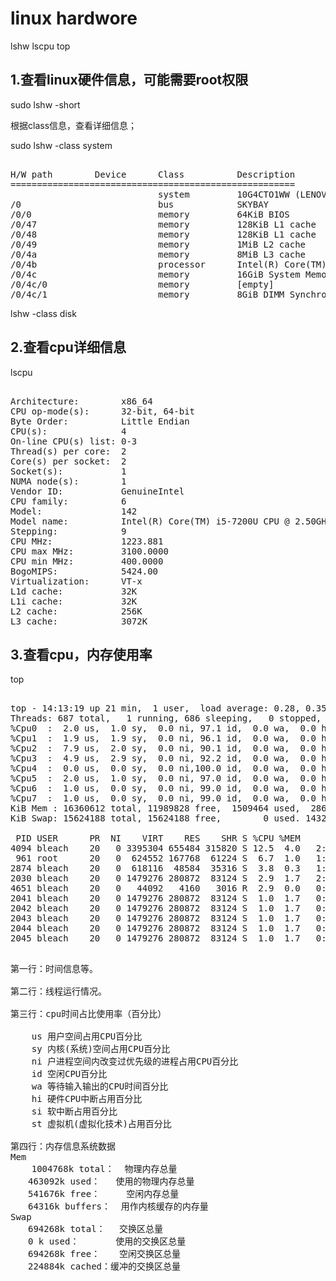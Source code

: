 # linux hardwore

lshw
lscpu
top

## 1.查看linux硬件信息，可能需要root权限    
sudo lshw -short  

根据class信息，查看详细信息；

sudo lshw -class system
   
<pre>  
H/W path        Device      Class          Description  
======================================================  
                            system         10G4CTO1WW (LENOVO_MT_10G4_BU_LENOVO_FM_ThinkCentre M8600t-N000)  
/0                          bus            SKYBAY  
/0/0                        memory         64KiB BIOS  
/0/47                       memory         128KiB L1 cache  
/0/48                       memory         128KiB L1 cache  
/0/49                       memory         1MiB L2 cache  
/0/4a                       memory         8MiB L3 cache  
/0/4b                       processor      Intel(R) Core(TM) i7-6700 CPU @ 3.40GHz  
/0/4c                       memory         16GiB System Memory  
/0/4c/0                     memory         [empty]  
/0/4c/1                     memory         8GiB DIMM Synchronous 2133 MHz (0.5 ns)  
</pre>  


lshw -class disk
    
## 2.查看cpu详细信息    
lscpu    
    
<pre>   
Architecture:        x86_64    
CPU op-mode(s):      32-bit, 64-bit    
Byte Order:          Little Endian    
CPU(s):              4    
On-line CPU(s) list: 0-3    
Thread(s) per core:  2    
Core(s) per socket:  2    
Socket(s):           1    
NUMA node(s):        1    
Vendor ID:           GenuineIntel    
CPU family:          6    
Model:               142    
Model name:          Intel(R) Core(TM) i5-7200U CPU @ 2.50GHz    
Stepping:            9    
CPU MHz:             1223.881    
CPU max MHz:         3100.0000    
CPU min MHz:         400.0000    
BogoMIPS:            5424.00    
Virtualization:      VT-x    
L1d cache:           32K    
L1i cache:           32K    
L2 cache:            256K    
L3 cache:            3072K    
</pre>   
    
    
## 3.查看cpu，内存使用率    
top     
    
<pre>   
top - 14:13:19 up 21 min,  1 user,  load average: 0.28, 0.35, 0.52    
Threads: 687 total,   1 running, 686 sleeping,   0 stopped,   0 zombie    
%Cpu0  :  2.0 us,  1.0 sy,  0.0 ni, 97.1 id,  0.0 wa,  0.0 hi,  0.0 si,  0.0 st    
%Cpu1  :  1.9 us,  1.9 sy,  0.0 ni, 96.1 id,  0.0 wa,  0.0 hi,  0.0 si,  0.0 st    
%Cpu2  :  7.9 us,  2.0 sy,  0.0 ni, 90.1 id,  0.0 wa,  0.0 hi,  0.0 si,  0.0 st    
%Cpu3  :  4.9 us,  2.9 sy,  0.0 ni, 92.2 id,  0.0 wa,  0.0 hi,  0.0 si,  0.0 st    
%Cpu4  :  0.0 us,  0.0 sy,  0.0 ni,100.0 id,  0.0 wa,  0.0 hi,  0.0 si,  0.0 st    
%Cpu5  :  2.0 us,  1.0 sy,  0.0 ni, 97.0 id,  0.0 wa,  0.0 hi,  0.0 si,  0.0 st    
%Cpu6  :  1.0 us,  0.0 sy,  0.0 ni, 99.0 id,  0.0 wa,  0.0 hi,  0.0 si,  0.0 st    
%Cpu7  :  1.0 us,  0.0 sy,  0.0 ni, 99.0 id,  0.0 wa,  0.0 hi,  0.0 si,  0.0 st    
KiB Mem : 16360612 total, 11989828 free,  1509464 used,  2861320 buff/cache    
KiB Swap: 15624188 total, 15624188 free,        0 used. 14320080 avail Mem    
    
 PID USER      PR  NI    VIRT    RES    SHR S %CPU %MEM     TIME+ COMMAND                
4094 bleach    20   0 3395304 655484 315820 S 12.5  4.0   2:17.14 Web Content            
 961 root      20   0  624552 167768  61224 S  6.7  1.0   1:15.59 Xorg                   
2874 bleach    20   0  618116  48584  35316 S  3.8  0.3   1:26.39 gnome-terminal-        
2030 bleach    20   0 1479276 280872  83124 S  2.9  1.7   2:46.31 compiz                 
4651 bleach    20   0   44092   4160   3016 R  2.9  0.0   0:00.38 top                    
2041 bleach    20   0 1479276 280872  83124 S  1.0  1.7   0:22.52 llvmpipe-0             
2042 bleach    20   0 1479276 280872  83124 S  1.0  1.7   0:22.90 llvmpipe-1             
2043 bleach    20   0 1479276 280872  83124 S  1.0  1.7   0:21.99 llvmpipe-2             
2044 bleach    20   0 1479276 280872  83124 S  1.0  1.7   0:22.43 llvmpipe-3             
2045 bleach    20   0 1479276 280872  83124 S  1.0  1.7   0:22.09 llvmpipe-4             
</pre>  
  
<pre>  
第一行：时间信息等。  
  
第二行：线程运行情况。  
  
第三行：cpu时间占比使用率（百分比）  
  
	us 用户空间占用CPU百分比  
	sy 内核(系统)空间占用CPU百分比  
	ni 户进程空间内改变过优先级的进程占用CPU百分比  
	id 空闲CPU百分比  
	wa 等待输入输出的CPU时间百分比  
	hi 硬件CPU中断占用百分比  
	si 软中断占用百分比  
	st 虚拟机(虚拟化技术)占用百分比  
  
第四行：内存信息系统数据　  
Mem  
	1004768k total：  物理内存总量  
　　463092k used：   使用的物理内存总量  
　　541676k free：     空闲内存总量  
　　64316k buffers：  用作内核缓存的内存量  
Swap  
　　694268k total：　 交换区总量  
　　0 k used：　　　  使用的交换区总量  
　　694268k free：　  空闲交换区总量  
　　224884k cached：缓冲的交换区总量  
</pre>  
